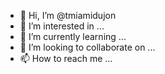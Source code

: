 - 👋 Hi, I’m @tmiamidujon
- 👀 I’m interested in ...
- 🌱 I’m currently learning ...
- 💞️ I’m looking to collaborate on ...
- 📫 How to reach me ...

<!---
tmiamidujon/tmiamidujon is a ✨ special ✨ repository because its `README.md` (this file) appears on your GitHub profile.
You can click the Preview link to take a look at your changes.
--->
